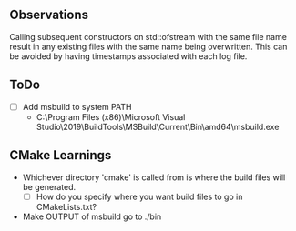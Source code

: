## Observations

Calling subsequent constructors on std::ofstream with the same file name result in any existing files with the same name being overwritten.  This can be avoided by having timestamps associated with each log file.

## ToDo
  - [ ] Add msbuild to system PATH
    - C:\Program Files (x86)\Microsoft Visual Studio\2019\BuildTools\MSBuild\Current\Bin\amd64\msbuild.exe

## CMake Learnings
  - Whichever directory 'cmake' is called from is where the build files will be generated.
    - [ ] How do you specify where you want build files to go in CMakeLists.txt?
  - Make OUTPUT of msbuild go to ./bin
